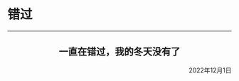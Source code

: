 # 错过
***
<center>
<h2>一直在错过，我的冬天没有了</h2>
<!-- <h2>但有时就算说出来，别人可能也还是不知道</2h>
<h2>但就算如此，也还是要说出来</h2> -->
</center>
<p align="right">2022年12月1日</p>